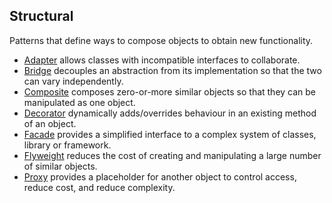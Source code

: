 ## Structural

Patterns that define ways to compose objects to obtain new functionality.

- [Adapter](/Structural/Adapter) allows classes with incompatible interfaces to collaborate.
- [Bridge](/Structural/Bridge) decouples an abstraction from its implementation so that the two can vary independently.
- [Composite](/Structural/Composite) composes zero-or-more similar objects so that they can be manipulated as one object.
- [Decorator](/Structural/Decorator) dynamically adds/overrides behaviour in an existing method of an object.
- [Facade](/Structural/Facade) provides a simplified interface to a complex system of classes, library or framework.
- [Flyweight](/Structural/Flyweight) reduces the cost of creating and manipulating a large number of similar objects.
- [Proxy](/Structural/Proxy) provides a placeholder for another object to control access, reduce cost, and reduce complexity.